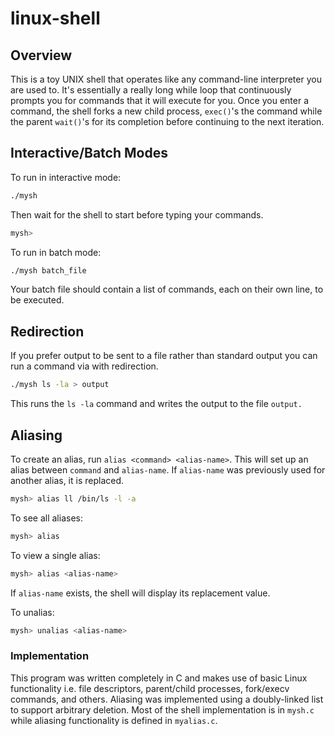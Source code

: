# linux-shell

## Overview
This is a toy UNIX shell that operates like any command-line interpreter you are used to. It's essentially a really long while loop that continuously prompts you for commands that it will execute for you. Once you enter a command, the shell forks a new child process, `exec()`'s the command while the parent `wait()`'s for its completion before continuing to the next iteration.

## Interactive/Batch Modes
To run in interactive mode:
```bash
./mysh
```
Then wait for the shell to start before typing your commands.
```bash
mysh>
```

To run in batch mode:
```bash
./mysh batch_file
```

Your batch file should contain a list of commands, each on their own line, to be executed.

## Redirection
If you prefer output to be sent to a file rather than standard output you can run a command via with redirection.
```bash
./mysh ls -la > output
```
This runs the `ls -la` command and writes the output to the file `output.`

## Aliasing

To create an alias, run `alias <command> <alias-name>`. This will set up an alias between `command` and `alias-name`. If `alias-name` was previously used for another alias, it is replaced.

```bash
mysh> alias ll /bin/ls -l -a
```

To see all aliases:
```bash
mysh> alias
```

To view a single alias:
```bash
mysh> alias <alias-name>
```
If `alias-name` exists, the shell will display its replacement value.

To unalias:
```bash
mysh> unalias <alias-name>
```

### Implementation
This program was written completely in C and makes use of basic Linux functionality i.e. file descriptors, parent/child processes, fork/execv commands, and others. Aliasing was implemented using a doubly-linked list to support arbitrary deletion. Most of the shell implementation is in `mysh.c` while aliasing functionality is defined in `myalias.c`.
